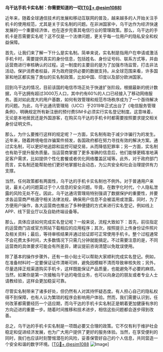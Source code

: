 **乌干达手机卡实名制：你需要知道的一切[[TG💪+ @esim1088](https://t.me/s/esim1088)]**

近年来，随着全球通信技术的发展和移动互联网的普及，越来越多的人开始关注手机卡的使用规范，尤其是关于实名制的问题。在非洲国家中，乌干达作为经济快速发展的一个重要经济体，也在逐步完善其电信行业的管理政策。那么，乌干达的手机卡是否需要实名呢？这不仅是一个法律问题，更关乎每一位用户的隐私安全和权益保障。

首先，让我们来了解一下什么是实名制。简单来说，实名制是指用户在申请或激活手机卡时，需要提供真实的身份信息，包括姓名、身份证号码、联系方式等，并由运营商进行审核确认的过程。这一制度的主要目的是为了加强市场监管，打击非法活动，保护消费者权益，并为政府提供必要的数据支持。从全球范围来看，许多国家和地区都实施了类似的实名制政策，比如中国、印度以及部分欧洲国家。

回到乌干达的情况，目前该国的电信市场正处于快速扩张阶段。根据最新的统计数据，乌干达拥有超过3000万人口，其中约有60%的人口已经接入了移动网络服务。面对如此庞大的用户基数，如何有效管理和规范市场秩序成为了一个亟待解决的问题。为此，乌干达通讯管理局（UCC）于2019年正式出台了《电信服务管理条例》，明确规定所有新注册的预付费SIM卡必须实行实名登记制度。这意味着，无论是本地居民还是外国游客，在购买乌干达的手机卡时都需要按照要求提交相关身份证明文件。

那么，为什么要推行这样的规定呢？一方面，实名制有助于减少诈骗行为的发生。近年来，随着跨境电信诈骗案件频发，各国政府都在努力寻找有效的解决方案。通过实名制，可以更好地追踪和监控可疑交易，从而降低犯罪率；另一方面，实名制也有助于提升服务质量。当运营商掌握了更多准确的信息后，他们能够更精准地满足客户需求，比如提供个性化套餐或者优化网络覆盖区域等。此外，对于政府部门而言，实名制还能帮助他们更好地掌握社会动态，为公共安全和社会治理提供有力支撑。

当然，任何政策都有两面性，乌干达的手机卡实名制也不例外。对于普通用户来说，最关心的问题莫过于个人信息的安全问题。毕竟，在数字化时代，个人隐私泄露的风险无处不在。因此，乌干达通讯管理局特别强调了数据保护的重要性，并要求各运营商严格遵守相关法律法规，确保用户信息不会被滥用或泄露。同时，为了方便用户操作，各大运营商也推出了多种便捷的方式来进行实名登记，例如线上APP、线下营业厅以及自助终端设备等。

那么，具体应该如何完成实名登记呢？一般来说，流程大致如下：首先，前往指定的运营商门店或官方网站下载相应的应用程序；其次，按照提示上传身份证件照片及相关资料；最后，等待审核结果并通过验证即可正常使用手机卡。整个过程通常不会花费太多时间，大多数情况下只需几分钟就能搞定。不过需要注意的是，不同运营商的具体要求可能会有所差异，建议提前咨询清楚以免耽误使用。

除了基本的操作步骤外，还有一些小贴士可以帮助大家顺利完成实名登记。例如，在准备材料时一定要保证证件清晰可辨，避免因模糊不清而导致审核失败；另外，尽量选择正规渠道购买手机卡，这样既能保证产品质量，也能避免不必要的麻烦。当然，如果你是第一次接触乌干达的电信业务，也可以向身边的朋友或者专业人士请教经验，这样会更加稳妥可靠。

尽管实名制带来了诸多好处，但仍然有人对其持怀疑态度。有人担心自己的隐私权得不到保障，也有人认为繁琐的程序会影响用户体验。然而，我们需要认识到，任何改革都需要经历一个适应期，而乌干达的手机卡实名制正是朝着更加健康有序的方向迈进的重要一步。随着时间推移和技术进步，相信这些问题都会逐步得到改善。

总之，乌干达的手机卡实名制是一项既必要又合理的政策。它不仅有利于维护社会稳定和促进经济发展，也为广大用户提供了更好的服务体验。当然，在享受便利的同时，我们也应该时刻警惕潜在的风险，妥善保管好自己的个人信息，共同营造一个安全和谐的数字环境。[[TG💪+ @esim1088](https://t.me/s/esim1088) ![Image](https://i.postimg.cc/4NQfJmqS/Snipaste-2025-05-13-00-14-12.png)]
